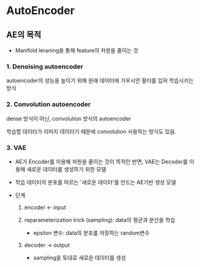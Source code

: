 # AutoEncoder



## AE의 목적

- Manifold leraning을 통해 feature의 차원을 줄이는 것



### 1. Denoising autoencoder

autoencoder의 성능을 높이기 위해 원래 데이터에 가우시안 필터를 입혀 학습시키는 방식



### 2. Convolution autoencoder

dense 방식이 아닌, convolution 방식의 autoencoder

학습할 데이터가 이미지 데이터기 때문에 convolution 사용하는 방식도 있음. 



### 3.  VAE

- AE가 Encoder를 이용해 차원을 줄이는 것이 목적인 반면, VAE는 Decoder를 이용해 새로운 데이터를 생성하기 위한 모델

- 학습 데이터의 분포를 따르는 '새로운 데이터'를 만드는 AE기반 생성 모델

- 단계

  1. encoder <- input
  2. reparameterization trick (sampling): data의 평균과 분산을 학습
     - epsilon 변수: data의 분포를 저장하는 random변수

  3. decoder -> output
     - sampling을 토대로 새로운 데이터를 생성